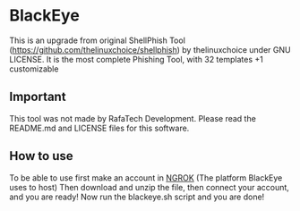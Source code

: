 # BlackEye
This is an upgrade from original ShellPhish Tool (https://github.com/thelinuxchoice/shellphish) by thelinuxchoice under GNU LICENSE. It is the most complete Phishing Tool, with 32 templates +1 customizable

## Important
This tool was not made by RafaTech Development. Please read the README.md and LICENSE files for this software.

## How to use
To be able to use first make an account in [NGROK](https://dashboard.ngrok.com) (The platform BlackEye uses to host)
Then download and unzip the file, then connect your account, and you are ready!
Now run the blackeye.sh script and you are done!
